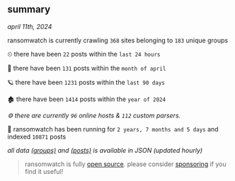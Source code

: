 
## summary
_april 11th, 2024_

ransomwatch is currently crawling `368` sites belonging to `183` unique groups

⏲ there have been `22` posts within the `last 24 hours`

🦈 there have been `131` posts within the `month of april`

🪐 there have been `1231` posts within the `last 90 days`

🏚 there have been `1414` posts within the `year of 2024`

_⚙️ there are currently `96` online hosts & `112` custom parsers._

🦕 ransomwatch has been running for `2 years, 7 months and 5 days` and indexed `10871` posts

_all data  [(groups)](http://ransomwhat.telemetry.ltd/groups) and [(posts)](http://ransomwhat.telemetry.ltd/posts) is available in JSON (updated hourly)_

> ransomwatch is fully [open source](https://github.com/joshhighet/ransomwatch#ransomwatch--). please consider [sponsoring](https://github.com/sponsors/joshhighet) if you find it useful!
